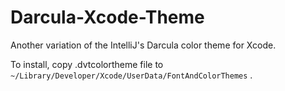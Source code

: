 Darcula-Xcode-Theme
===================

Another variation of the IntelliJ's Darcula color theme for Xcode.

To install, copy .dvtcolortheme file to `~/Library/Developer/Xcode/UserData/FontAndColorThemes` .
